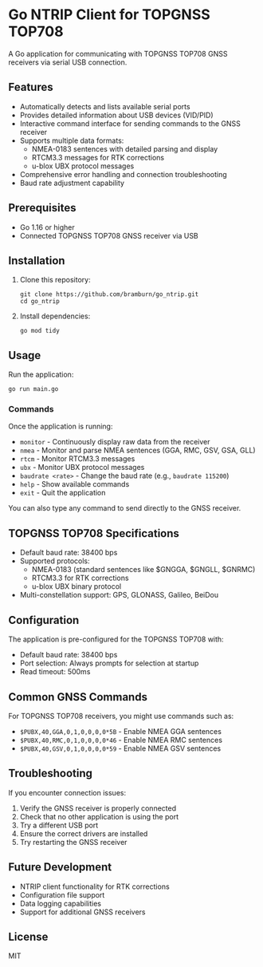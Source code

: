 # Go NTRIP Client for TOPGNSS TOP708

A Go application for communicating with TOPGNSS TOP708 GNSS receivers via serial USB connection.

## Features

- Automatically detects and lists available serial ports
- Provides detailed information about USB devices (VID/PID)
- Interactive command interface for sending commands to the GNSS receiver
- Supports multiple data formats:
  - NMEA-0183 sentences with detailed parsing and display
  - RTCM3.3 messages for RTK corrections
  - u-blox UBX protocol messages
- Comprehensive error handling and connection troubleshooting
- Baud rate adjustment capability

## Prerequisites

- Go 1.16 or higher
- Connected TOPGNSS TOP708 GNSS receiver via USB

## Installation

1. Clone this repository:
   ```
   git clone https://github.com/bramburn/go_ntrip.git
   cd go_ntrip
   ```

2. Install dependencies:
   ```
   go mod tidy
   ```

## Usage

Run the application:

```
go run main.go
```

### Commands

Once the application is running:

- `monitor` - Continuously display raw data from the receiver
- `nmea` - Monitor and parse NMEA sentences (GGA, RMC, GSV, GSA, GLL)
- `rtcm` - Monitor RTCM3.3 messages
- `ubx` - Monitor UBX protocol messages
- `baudrate <rate>` - Change the baud rate (e.g., `baudrate 115200`)
- `help` - Show available commands
- `exit` - Quit the application

You can also type any command to send directly to the GNSS receiver.

## TOPGNSS TOP708 Specifications

- Default baud rate: 38400 bps
- Supported protocols:
  - NMEA-0183 (standard sentences like $GNGGA, $GNGLL, $GNRMC)
  - RTCM3.3 for RTK corrections
  - u-blox UBX binary protocol
- Multi-constellation support: GPS, GLONASS, Galileo, BeiDou

## Configuration

The application is pre-configured for the TOPGNSS TOP708 with:

- Default baud rate: 38400 bps
- Port selection: Always prompts for selection at startup
- Read timeout: 500ms

## Common GNSS Commands

For TOPGNSS TOP708 receivers, you might use commands such as:

- `$PUBX,40,GGA,0,1,0,0,0,0*5B` - Enable NMEA GGA sentences
- `$PUBX,40,RMC,0,1,0,0,0,0*46` - Enable NMEA RMC sentences
- `$PUBX,40,GSV,0,1,0,0,0,0*59` - Enable NMEA GSV sentences

## Troubleshooting

If you encounter connection issues:

1. Verify the GNSS receiver is properly connected
2. Check that no other application is using the port
3. Try a different USB port
4. Ensure the correct drivers are installed
5. Try restarting the GNSS receiver

## Future Development

- NTRIP client functionality for RTK corrections
- Configuration file support
- Data logging capabilities
- Support for additional GNSS receivers

## License

MIT
